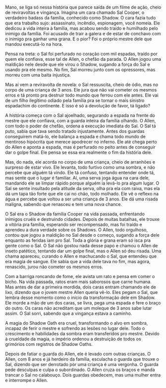 Mano, se liga só nessa história que parece saída de um filme de ação, cheio de reviravoltas e vingança. Imagina um cara chamado Sal Cooper, o verdadeiro badass da família, conhecido como Shadow. O cara fazia tudo que era trabalho sujo: assassinato, incêndio, espionagem, você nomeia. Ele dedicou a vida inteira à família, mas acabou sendo traído e humilhado pelo inimigo da família. Foi acusado de trair a galera e de estar de conchavo com o inimigo pra ganhar uma grana. E o pior? Foi o próprio mestre dele que mandou executá-lo na hora.

Pensa na treta: o Sal foi perfurado no coração com mil espadas, traído por quem ele confiava, esse tal de Allen, o chefão da parada. O Allen jogou uma maldição nele desde que ele virou o Shadow, sugando a força do Sal e usando pra ele mesmo. No fim, Sal morreu junto com os opressores, mas morreu com uma baita injustiça.

Mas aí vem a reviravolta de novela: o Sal ressuscita, cheio de ódio, mas no corpo de uma criança de 3 anos. Ele jura que não vai cometer os mesmos erros e tá pronto pra destruir todo mundo que ferrou com ele antes. Ele vai de um filho ilegítimo odiado pela família pra se tornar o mais sinistro espadachim do continente. E isso é só a devolução de favor, tá ligado?

A história começa com o Sal ajoelhado, segurando a espada na frente do mestre que ele confiava, com a guarda inteira da família olhando. O Allen, com todo o poder de chefão, ordena a execução imediata do Sal. O Sal tá puto, sabia que tava sendo tratado injustamente. Antes dos guardas conseguirem matá-lo, ele balança a espada e chama todo mundo de mentiroso hipócrita que merece apodrecer no inferno. Ele até chega perto do Allen e aponta a espada, mas é perfurado no peito antes de conseguir dar o golpe final. Ele pensa se essa era realmente o fim da história dele.

Mas, do nada, ele acorda no corpo de uma criança, cheio de arranhões e surpreso de estar vivo. Ele levanta, todo furtivo como uma sombra, e não percebe que alguém tá vindo. Ele tá confuso, tentando entender onde tá, mas sente que o lugar é familiar. Aí, uma serva joga água na cara dele, mandando ele se limpar rápido porque alguém ia levá-lo pra algum lugar. O Sal se sente insultado pela atitude da serva, olha pra ela com raiva, mas ela dá um tapa tão forte que ele cai no chão, todo molhado. Ele vê o reflexo na água e percebe que voltou a ser uma criança de 3 anos. Ele dá uma risada maligna, sabendo que renasceu e tem uma nova chance.

O Sal era o Shadow da família Cooper na vida passada, enfrentando inimigos cruéis e destruindo cidades. Depois de muitas batalhas, ele trouxe a vitória pra família, esperando ser recompensado, mas foi traído e aprendeu a dura verdade sobre os Shadows. O Allen, todo orgulhoso, contou que jogou a maldição no Sal desde o começo, sugando a força dele enquanto as feridas iam pro Sal. Toda a glória e grana eram só isca pra gente como o Sal. O Sal não gostou nada desse papo e chamou o Allen de inseto patético, tentando dar um golpe final, mas o Allen só deu risada. Uma chama apareceu, curando o Allen e machucando o Sal, que entendeu que era magia de sangue. Ele sabia que a vida dele tava no fim, mas agora, renascido, jurou não cometer os mesmos erros.

Com a barriga roncando de fome, ele avista um rato e pensa em comer o bicho. Na vida passada, ratos eram mais saborosos que carne humana. Mas antes de dar a primeira mordida, dois caras entram chamando ele de lixo, dizendo que o jovem mestre Allen queria vê-lo. Eles pegam o Sal, que lembra desse momento como o início da transformação dele em Shadow. Ele morde a mão de um dos caras, se livra, pega uma espada e fere o braço do outro. Os caras não acreditam que um moleque de 3 anos sabe lutar assim. O Sal sorri, sabendo que a vingança estava a caminho.

A magia do Shadow Oath era cruel, transformando o alvo em sombra, incapaz de ferir o mestre e sofrendo as lesões no lugar dele. Todo o crescimento e habilidades da sombra eram transferidos pro mestre. Devido à crueldade da magia, o império ordenou a destruição de todos os grimórios com registros de Shadow Oaths.

Depois de fatiar o guarda do Allen, ele é levado com outras crianças. O Allen, com 8 anos e já herdeiro da família, esculacha o guarda que trouxe o Sal, dizendo que ser derrotado por uma criança é uma vergonha. O guarda pede desculpas e culpa o subordinado. O Allen cruza os braços e manda trancar o Sal no calabouço. Dois guardas obedecem, mas uma mulher entra e interrompe o Allen.
